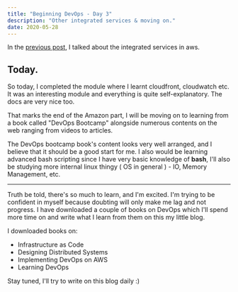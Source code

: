 ```yaml
---
title: "Beginning DevOps - Day 3"
description: "Other integrated services & moving on."
date: 2020-05-28
---
```


In the [previous post](/read/beginning-dev-ops-day-2), I talked about the integrated services in aws.

## Today.

So today, I completed the module where I learnt cloudfront, cloudwatch etc. It was an interesting module and everything is quite self-explanatory. The docs are very nice too.

That marks the end of the Amazon part, I will be moving on to learning from a book called "DevOps Bootcamp" alongside numerous contents on the web ranging from videos to articles.

The DevOps bootcamp book's content looks very well arranged, and I believe that it should be a good start for me. I also would be learning advanced bash scripting since I have very basic knowledge of **bash**, I'll also be studying more internal linux thingy ( OS in general ) - IO, Memory Management, etc.

---

Truth be told, there's so much to learn, and I'm excited. I'm trying to be confident in myself because doubting will only make me lag and not progress. I have downloaded a couple of books on DevOps which I'll spend more time on and write what I learn from them on this my little blog.

I downloaded books on:
+ Infrastructure as Code
+ Designing Distributed Systems
+ Implementing DevOps on AWS
+ Learning DevOps

Stay tuned, I'll try to write on this blog daily :) 